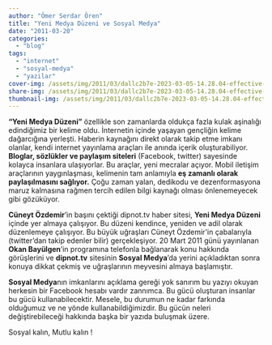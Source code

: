 ```yaml
---
author: "Ömer Serdar Ören"
title: "Yeni Medya Düzeni ve Sosyal Medya"
date: "2011-03-20"
categories: 
  - "blog"
tags: 
  - "internet"
  - "sosyal-medya"
  - "yazilar"
cover-img: /assets/img/2011/03/dallc2b7e-2023-03-05-14.28.04-effective-use-of-social-media-with-mobile-phones.png
share-img: /assets/img/2011/03/dallc2b7e-2023-03-05-14.28.04-effective-use-of-social-media-with-mobile-phones.png
thumbnail-img: /assets/img/2011/03/dallc2b7e-2023-03-05-14.28.04-effective-use-of-social-media-with-mobile-phones.png
---
```



**“Yeni Medya Düzeni”** özellikle son zamanlarda oldukça fazla kulak aşinalığı edindiğimiz bir kelime oldu. İnternetin içinde yaşayan gençliğin kelime dağarcığına yerleşti. Haberin kaynağını direkt olarak takip etme imkanı olanlar, kendi internet yayınlama araçları ile anında içerik oluşturabiliyor. **Bloglar, sözlükler ve paylaşım siteleri** (Facebook, twitter) sayesinde kolayca insanlara ulaşıyorlar. Bu araçlar, yeni mecralar açıyor. Mobil iletişim araçlarının yaygınlaşması, kelimenin tam anlamıyla **eş zamanlı olarak paylaşılmasını sağlıyor.** Çoğu zaman yalan, dedikodu ve dezenformasyona maruz kalmasına rağmen tercih edilen bilgi kaynağı olması önlenemeyecek gibi gözüküyor.

**Cüneyt Özdemir**’in başını çektiği dipnot.tv haber sitesi, **Yeni Medya Düzeni** içinde yer almaya çalışıyor. Bu düzeni kendince, yeniden ve adil olarak düzenlemeye çalışıyor. Bu büyük uğraşları Cüneyt Özdemir'in çabalarıyla (twitter’dan takip edenler bilir) gerçekleşiyor. 20 Mart 2011 günü yayınlanan **Okan Bayülgen**’in programına telefonla bağlanarak konu hakkında görüşlerini ve **dipnot.tv** sitesinin **Sosyal Medya**’da yerini açıkladıktan sonra konuya dikkat çekmiş ve uğraşlarının meyvesini almaya başlamıştır.

**Sosyal Medya**nın imkanlarını açıklama gereği yok sanırım bu yazıyı okuyan herkesin bir Facebook hesabı vardır zannımca. Bu gücü oluşturan insanlar bu gücü kullanabilecektir. Mesele, bu durumun ne kadar farkında olduğumuz ve ne yönde kullanabildiğimizdir. Bu gücün neleri değiştirebileceği hakkında başka bir yazıda buluşmak üzere.

Sosyal kalın, Mutlu kalın !
